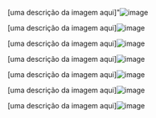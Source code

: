 [uma descrição da imagem aqui]"![image](https://github.com/monise91/Conversor-Moedas/assets/127909117/2a7a1e0d-178b-4be8-a7d4-463a1373f1ce)

[uma descrição da imagem aqui]![image](https://github.com/monise91/Conversor-Moedas/assets/127909117/fae2c52f-5a88-4695-a252-0f980aaae295)

[uma descrição da imagem aqui]![image](https://github.com/monise91/Conversor-Moedas/assets/127909117/33019afe-3244-4e3d-a4de-37a1b9ad4076)

[uma descrição da imagem aqui]![image](https://github.com/monise91/Conversor-Moedas/assets/127909117/ea89a370-d502-4e87-9cc5-5b493ca941b9)

[uma descrição da imagem aqui]![image](https://github.com/monise91/Conversor-Moedas/assets/127909117/0772cee9-cdb6-493b-b967-650301996d8c)

[uma descrição da imagem aqui]![image](https://github.com/monise91/Conversor-Moedas/assets/127909117/c4133060-24a0-47e5-94f2-23f1fea52cc7)

[uma descrição da imagem aqui]![image](https://github.com/monise91/Conversor-Moedas/assets/127909117/3b269768-5688-49bf-90b6-abfbe97bc0ac)







